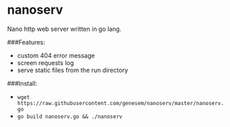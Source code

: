 nanoserv
========

Nano http web server written in go lang.

###Features:

* custom 404 error message
* screen requests log
* serve static files from the run directory


###Install:

* `wget https://raw.githubusercontent.com/genesem/nanoserv/master/nanoserv.go`
* `go build nanoserv.go && ./nanoserv`
